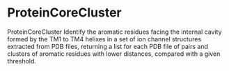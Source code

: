 # ProteinCoreCluster
ProteinCoreCluster Identify the aromatic residues facing the internal cavity formed by the TM1 to TM4 helixes in a set of ion channel structures extracted from PDB files, returning a list for each PDB file of pairs and clusters of aromatic residues with lower distances, compared with a given threshold.
